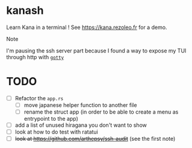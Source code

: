 # kanash

Learn Kana in a terminal !
See https://kana.rezoleo.fr for a demo.

> [!NOTE]
> I'm pausing the ssh server part because I found a way to expose my TUI through http with [`gotty`](https://github.com/yudai/gotty)



# TODO

- [ ] Refactor the `app.rs`
    - [ ] move japanese helper function to another file
    - [ ] rename the struct app (in order to be able to create a menu as entrypoint to the app)
- [ ] add a list of unused hiragana you don't want to show
- [ ] look at how to do test with ratatui
- [ ] ~~look at https://github.com/arthepsy/ssh-audit~~ (see the first note)
